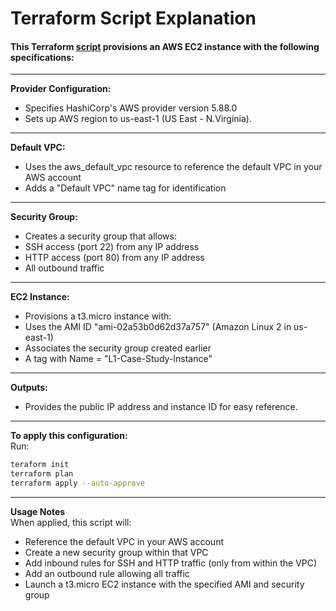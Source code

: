 # Terraform Script Explanation<br>
 #### This Terraform [script](./main.tf) provisions an AWS EC2 instance with the following specifications:
------
**Provider Configuration:** 
  - Specifies HashiCorp's AWS provider version 5.88.0
  - Sets up AWS region to us-east-1 (US East - N.Virginia).
------
**Default VPC:**
  - Uses the aws_default_vpc resource to reference the default VPC in your AWS account
  - Adds a "Default VPC" name tag for identification
------
**Security Group:**
  - Creates a security group that allows:
  - SSH access (port 22) from any IP address
  - HTTP access (port 80) from any IP address
  - All outbound traffic
------
**EC2 Instance:**
  - Provisions a t3.micro instance with:
  - Uses the AMI ID "ami-02a53b0d62d37a757" (Amazon Linux 2 in us-east-1)
  - Associates the security group created earlier
  - A tag with Name = "L1-Case-Study-Instance"
------
**Outputs:**
  - Provides the public IP address and instance ID for easy reference.
------
**To apply this configuration:**<br>
Run:
```sh
teraform init
terraform plan
terraform apply --auto-approve
```
------
**Usage Notes**<br>
When applied, this script will:
  - Reference the default VPC in your AWS account
  - Create a new security group within that VPC
  - Add inbound rules for SSH and HTTP traffic (only from within the VPC)
  - Add an outbound rule allowing all traffic
  - Launch a t3.micro EC2 instance with the specified AMI and security group
